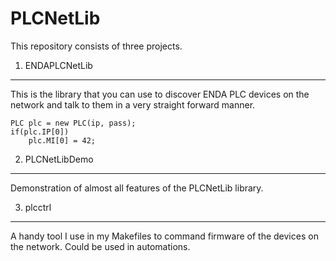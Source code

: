 PLCNetLib
===========

This repository consists of three projects.

1) ENDAPLCNetLib
-----------------

This is the library that you can use to discover ENDA PLC devices on the network and talk to them in a very straight forward manner.

	PLC plc = new PLC(ip, pass);
	if(plc.IP[0])
		plc.MI[0] = 42;

2) PLCNetLibDemo
----------------
Demonstration of almost all features of the PLCNetLib library.

3) plcctrl
-------------
A handy tool I use in my Makefiles to command firmware of the devices on the network. Could be used in automations.

